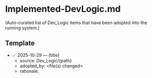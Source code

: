 # Implemented-DevLogic.md

(Auto-curated list of Dev_Logic items that have been adopted into the running system.)

## Template
- ✅ 2025-10-29 — {title}
  - source: Dev_Logic/{path}
  - adopted_by: <file(s) changed>
  - rationale: <why it was integrated>
